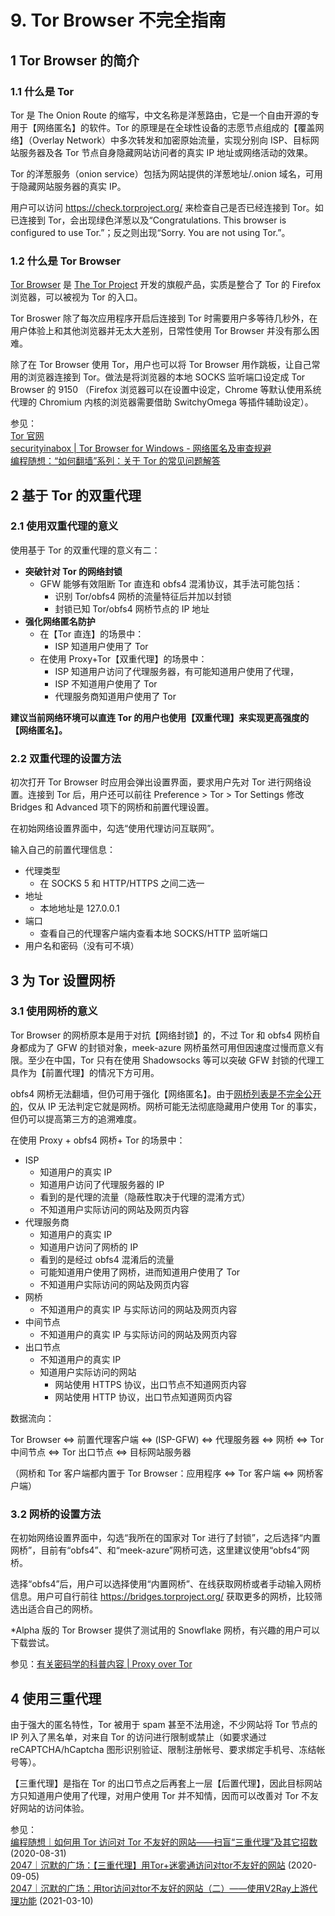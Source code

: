 # 9. Tor Browser 不完全指南



## 1 Tor Browser 的简介

### 1.1 什么是 Tor

Tor 是 The Onion Route 的缩写，中文名称是洋葱路由，它是一个自由开源的专用于【网络匿名】的软件。Tor 的原理是在全球性设备的志愿节点组成的【覆盖网络】（Overlay Network）中多次转发和加密原始流量，实现分别向 ISP、目标网站服务器及各 Tor 节点自身隐藏网站访问者的真实 IP 地址或网络活动的效果。

Tor 的洋葱服务（onion service）包括为网站提供的洋葱地址/.onion 域名，可用于隐藏网站服务器的真实 IP。

用户可以访问 https://check.torproject.org/ 来检查自己是否已经连接到 Tor。如已连接到 Tor，会出现绿色洋葱以及“Congratulations. This browser is configured to use Tor.”；反之则出现“Sorry. You are not using Tor.”。

### 1.2 什么是 Tor Browser

[Tor Browser](https://www.torproject.org/download) 是 [The Tor Project](https://www.torproject.org/) 开发的旗舰产品，实质是整合了 Tor 的 Firefox 浏览器，可以被视为 Tor 的入口。

Tor Broswer 除了每次应用程序开启后连接到 Tor 时需要用户多等待几秒外，在用户体验上和其他浏览器并无太大差别，日常性使用 Tor Browser 并没有那么困难。

除了在 Tor Browser 使用 Tor，用户也可以将 Tor Browser 用作跳板，让自己常用的浏览器连接到 Tor。做法是将浏览器的本地 SOCKS 监听端口设定成 Tor Browser 的 9150 （Firefox 浏览器可以在设置中设定，Chrome 等默认使用系统代理的 Chromium  内核的浏览器需要借助 SwitchyOmega 等插件辅助设定）。



参见：  
[Tor 官网](https://www.torproject.org/)  
[securityinabox | Tor Browser for Windows - 网络匿名及审查规避](https://securityinabox.org/zh/guide/torbrowser/windows/)  
[编程随想：“如何翻墙”系列：关于 Tor 的常见问题解答  ](https://program-think.blogspot.com/2013/11/tor-faq.html)



## 2 基于 Tor 的双重代理



### 2.1 使用双重代理的意义

使用基于 Tor 的双重代理的意义有二：   
- **突破针对 Tor 的网络封锁**
  - GFW 能够有效阻断 Tor 直连和 obfs4 混淆协议，其手法可能包括：
    - 识别 Tor/obfs4 网桥的流量特征后并加以封锁
    - 封锁已知 Tor/obfs4 网桥节点的 IP 地址
- **强化网络匿名防护**
  - 在【Tor 直连】的场景中：
    - ISP 知道用户使用了 Tor
  - 在使用 Proxy+Tor【双重代理】的场景中：
    - ISP 知道用户访问了代理服务器，有可能知道用户使用了代理，
    - ISP 不知道用户使用了 Tor
    - 代理服务商知道用户使用了 Tor

**建议当前网络环境可以直连 Tor 的用户也使用【双重代理】来实现更高强度的【网络匿名】。**



### 2.2 双重代理的设置方法

初次打开 Tor Browser 时应用会弹出设置界面，要求用户先对 Tor 进行网络设置。连接到 Tor 后，用户还可以前往 Preference > Tor > Tor Settings 修改 Bridges 和 Advanced 项下的网桥和前置代理设置。

在初始网络设置界面中，勾选“使用代理访问互联网”。

输入自己的前置代理信息：   
- 代理类型
  - 在 SOCKS 5 和 HTTP/HTTPS 之间二选一
- 地址
  - 本地地址是 127.0.0.1
- 端口
  - 查看自己的代理客户端内查看本地 SOCKS/HTTP 监听端口
- 用户名和密码（没有可不填）



## 3 为 Tor 设置网桥

### 3.1 使用网桥的意义

Tor Browser 的网桥原本是用于对抗【网络封锁】的，不过 Tor 和 obfs4 网桥自身都成为了 GFW 的封锁对象，meek-azure 网桥虽然可用但因速度过慢而意义有限。至少在中国，Tor 只有在使用 Shadowsocks 等可以突破 GFW 封锁的代理工具作为【前置代理】的情况下方可用。

obfs4 网桥无法翻墙，但仍可用于强化【网络匿名】。由于[网桥列表是不完全公开的](https://www.torproject.org/docs/bridges.html.en)，仅从 IP 无法判定它就是网桥。网桥可能无法彻底隐藏用户使用 Tor 的事实，但仍可以提高第三方的追溯难度。

在使用 Proxy + obfs4 网桥+ Tor 的场景中：   
- ISP 
  - 知道用户的真实 IP
  - 知道用户访问了代理服务器的 IP
  - 看到的是代理的流量（隐蔽性取决于代理的混淆方式）
  - 不知道用户实际访问的网站及网页内容
- 代理服务商
  - 知道用户的真实 IP
  - 知道用户访问了网桥的 IP
  - 看到的是经过 obfs4 混淆后的流量
  - 可能知道用户使用了网桥，进而知道用户使用了 Tor
  - 不知道用户实际访问的网站及网页内容
- 网桥
  - 不知道用户的真实 IP 与实际访问的网站及网页内容
- 中间节点
  - 不知道用户的真实 IP 与实际访问的网站及网页内容
- 出口节点
  - 不知道用户的真实 IP 
  - 知道用户实际访问的网站
    - 网站使用 HTTPS 协议，出口节点不知道网页内容
    - 网站使用 HTTP 协议，出口节点知道网页内容

数据流向：

Tor Browser <=> 前置代理客户端 <=>  (ISP-GFW) <=> 代理服务器 <=> 网桥 <=> Tor 中间节点 <=> Tor 出口节点 <=> 目标网站服务器

（网桥和 Tor 客户端都内置于 Tor Browser：应用程序 <=> Tor 客户端 <=> 网桥客户端）



### 3.2 网桥的设置方法

在初始网络设置界面中，勾选“我所在的国家对 Tor 进行了封锁”，之后选择“内置网桥”，目前有“obfs4”、和“meek-azure”网桥可选，这里建议使用“obfs4”网桥。

选择“obfs4”后，用户可以选择使用“内置网桥”、在线获取网桥或者手动输入网桥信息。用户可自行前往 https://bridges.torproject.org/ 获取更多的网桥，比较筛选出适合自己的网桥。

*Alpha 版的 Tor Browser 提供了测试用的 Snowflake 网桥，有兴趣的用户可以下载尝试。



参见：[有关密码学的科普内容 | Proxy over Tor](https://cryptoboy.home.blog/2018/11/04/proxy-over-tor/)  



## 4 使用三重代理


由于强大的匿名特性，Tor 被用于 spam 甚至不法用途，不少网站将 Tor 节点的 IP 列入了黑名单，对来自 Tor 的访问进行限制或禁止（如要求通过 reCAPTCHA/hCaptcha 图形识别验证、限制注册帐号、要求绑定手机号、冻结帐号等）。  

【三重代理】是指在 Tor 的出口节点之后再套上一层【后置代理】，因此目标网站方只知道用户使用了代理，对用户使用 Tor 并不知情，因而可以改善对 Tor 不友好网站的访问体验。


参见：  
[编程随想｜如何用 Tor 访问对 Tor 不友好的网站——扫盲“三重代理”及其它招数](https://program-think.blogspot.com/2020/08/Tor-Triple-Proxy.html) (2020-08-31)   
[2047｜沉默的广场：【三重代理】用Tor+迷雾通访问对tor不友好的网站](https://2047.name/t/7237) (2020-09-05)  
[2047｜沉默的广场：用tor访问对tor不友好的网站（二）——使用V2Ray上游代理功能](https://2047.name/t/11496) (2021-03-10)  



